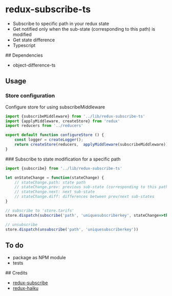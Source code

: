 # redux-subscribe-ts
- Subscribe to specific path in your redux state
- Get notified only when the sub-state (corresponding to this path) is modified
- Get state difference
- Typescript

## Dependencies
- object-difference-ts

## Usage

### Store configuration
Configure store for using subscribeMiddleware
```javascript
import {subscribeMiddleware} from '../lib/redux-subscribe-ts'
import {applyMiddleware, createStore} from 'redux'
import reducers from '../reducers'

export default function configureStore () {
    const logger = createLogger();
    return createStore(reducers,  applyMiddleware(subscribeMiddleware))
}
```

### Subscribe to state modification for a specific path
```javascript
import {subscribe} from '../lib/redux-subscribe-ts'

let onStateChange = function(stateChange) {
    // stateChange.path: state path
    // stateChange.prev: previous sub-state (corresponding to this path)
    // stateChange.next: next sub-state
    // stateChange.diff: differences between prev/next sub-states
}

// subscribe to 'store.tarifs'
store.dispatch(subscribe('path', 'uniquesubscriberkey', stateChange=>this.onStateChange(stateChange)))

// unsubscribe
store.dispatch(unsubscribe('path', 'uniquesubscriberkey'))
```

## To do
- package as NPM module
- tests

## Credits
- [redux-subscribe](https://github.com/ashaffer/redux-subscribe)
- [redux-haiku](https://github.com/xaviervia/redux-haiku)